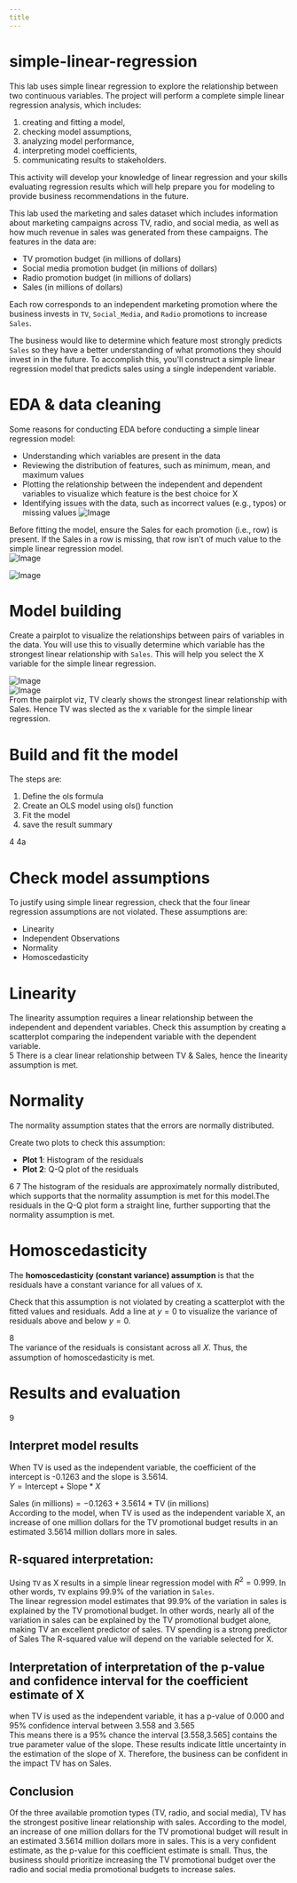 ```yaml
---
title
---
```

# simple-linear-regression

This lab uses simple linear regression to explore the relationship between two continuous variables. 
The project will perform a complete simple linear regression analysis, which includes:  
1.  creating and fitting a model,
2.  checking model assumptions,
3.  analyzing model performance,
4.  interpreting model coefficients,
5.  communicating results to stakeholders.

This activity will develop your knowledge of linear regression and your skills evaluating regression results which will help prepare you for modeling to provide business recommendations in the future.  

This lab used the marketing and sales dataset which includes information about marketing campaigns across TV, radio, and social media, as well as how much revenue in sales was generated from these campaigns.
The features in the data are:
* TV promotion budget (in millions of dollars)
* Social media promotion budget (in millions of dollars)
* Radio promotion budget (in millions of dollars)
* Sales (in millions of dollars)

Each row corresponds to an independent marketing promotion where the business invests in `TV`, `Social_Media`, and `Radio` promotions to increase `Sales`.

The business would like to determine which feature most strongly predicts `Sales` so they have a better understanding of what promotions they should invest in in the future. To accomplish this, you'll construct a simple linear regression model that predicts sales using a single independent variable. 

# EDA & data cleaning
Some reasons for conducting EDA before conducting a simple linear regression model:
* Understanding which variables are present in the data
* Reviewing the distribution of features, such as minimum, mean, and maximum values
* Plotting the relationship between the independent and dependent variables to visualize which feature is the best choice for X
* Identifying issues with the data, such as incorrect values (e.g., typos) or missing values
![Image](https://github.com/user-attachments/assets/8d27a815-7b5b-4b6e-b0d7-249a0de197a8)

Before fitting the model, ensure the Sales for each promotion (i.e., row) is present. If the Sales in a row is missing, that row isn't of much value to the simple linear regression model.   
![Image](https://github.com/user-attachments/assets/f9010b37-3001-49ee-b633-acb2ac241cf4)  

![Image](https://github.com/user-attachments/assets/258ca31c-9272-47eb-9344-04729cd994cc)  

# Model building  
Create a pairplot to visualize the relationships between pairs of variables in the data. You will use this to visually determine which variable has the strongest linear relationship with `Sales`. This will help you select the X variable for the simple linear regression.   

![Image](https://github.com/user-attachments/assets/f09c8f52-4d41-4c80-99af-7c6f325a71d8)  
![Image](https://github.com/user-attachments/assets/f77f1ab0-ed12-4b99-95e4-b3a3c1b03137)  
From the pairplot viz, TV clearly shows the strongest linear relationship with Sales. Hence TV was slected as the x variable for the simple linear regression.  

# Build and fit the model  
The steps are:  
1. Define the ols formula
2. Create an OLS model using ols() function
3. Fit the model
4. save the result summary

4
4a

# Check model assumptions  
To justify using simple linear regression, check that the four linear regression assumptions are not violated. These assumptions are:

* Linearity
* Independent Observations
* Normality
* Homoscedasticity

# Linearity  
The linearity assumption requires a linear relationship between the independent and dependent variables. Check this assumption by creating a scatterplot comparing the independent variable with the dependent variable.  
5
There is a clear linear relationship between TV & Sales, hence the linearity assumption is met.  

# Normality  
The normality assumption states that the errors are normally distributed.

Create two plots to check this assumption:

* **Plot 1**: Histogram of the residuals
* **Plot 2**: Q-Q plot of the residuals

6
7
The histogram of the residuals are approximately normally distributed, which supports that the normality assumption is met for this model.The residuals in the Q-Q plot form a straight line, further supporting that the normality assumption is met.  

# Homoscedasticity  
The **homoscedasticity (constant variance) assumption** is that the residuals have a constant variance for all values of `X`.

Check that this assumption is not violated by creating a scatterplot with the fitted values and residuals. Add a line at $y = 0$ to visualize the variance of residuals above and below $y = 0$.  

8  
The variance of the residuals is consistant across all  𝑋. Thus, the assumption of homoscedasticity is met.  

# Results and evaluation  
9  

## Interpret model results  
When TV is used as the independent variable, the coefficient of the intercept is -0.1263 and the slope is 3.5614.  
$Y = \text{Intercept} + \text{Slope} * X$

$\text{Sales (in millions)} = -0.1263 + 3.5614 * \text{TV (in millions)}$  
According to the model, when TV is used as the independent variable X, an increase of one million dollars for the TV promotional budget results in an estimated 3.5614 million dollars more in sales.  

## R-squared interpretation:  
Using `TV` as X results in a simple linear regression model with $R^{2} = 0.999$. In other words, `TV` explains $99.9\%$ of the variation in `Sales`.  
The linear regression model estimates that 99.9% of the variation in sales is explained by the TV promotional budget. In other words, nearly all of the variation in sales can be explained by the TV promotional budget alone, making TV an excellent predictor of sales. TV spending is a strong predictor of Sales
The R-squared value will depend on the variable selected for X.   

## Interpretation of interpretation of the p-value and confidence interval for the coefficient estimate of X  
when TV is used as the independent variable, it has a p-value of 0.000 and 95% confidence interval between 3.558 and 3.565  
This means there is a 95% chance the interval [3.558,3.565] contains the true parameter value of the slope. These results indicate little uncertainty in the estimation of the slope of X. Therefore, the business can be confident in the impact TV has on Sales.

## Conclusion  
Of the three available promotion types (TV, radio, and social media), TV has the strongest positive linear relationship with sales. According to the model, an increase of one million dollars for the TV promotional budget will result in an estimated 3.5614 million dollars more in sales. This is a very confident estimate, as the p-value for this coefficient estimate is small. Thus, the business should prioritize increasing the TV promotional budget over the radio and social media promotional budgets to increase sales.  

